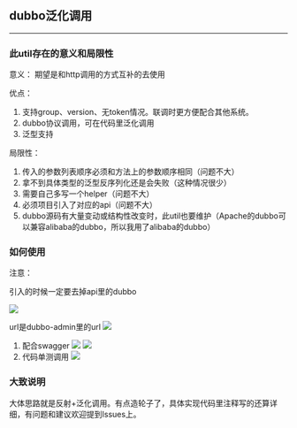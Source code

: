 ## dubbo泛化调用
---

### 此util存在的意义和局限性
意义：
期望是和http调用的方式互补的去使用

优点：
1. 支持group、version、无token情况。联调时更方便配合其他系统。
2. dubbo协议调用，可在代码里泛化调用
3. 泛型支持

局限性：
1. 传入的参数列表顺序必须和方法上的参数顺序相同（问题不大）
2. 拿不到具体类型的泛型反序列化还是会失败（这种情况很少）
3. 需要自己多写一个helper（问题不大）
4. 必须项目引入了对应的api（问题不大）
5. dubbo源码有大量变动或结构性改变时，此util也要维护（Apache的dubbo可以兼容alibaba的dubbo，所以我用了alibaba的dubbo）

### 如何使用
注意：

引入的时候一定要去掉api里的dubbo

![](http://ww1.sinaimg.cn/large/ee36fa1bly1g2kigmk3v9j209e04pdg4.jpg)

url是dubbo-admin里的url
![](http://ww1.sinaimg.cn/large/ee36fa1bly1g2khc9tt2sj21g504n75e.jpg)

1. 配合swagger
![](http://ww1.sinaimg.cn/large/ee36fa1bly1g2kf99yvwsj20u704iq3s.jpg)
![](http://ww1.sinaimg.cn/large/ee36fa1bly1g2kfhjn68hj21mm0ycgpn.jpg)
2. 代码单测调用
![](http://ww1.sinaimg.cn/large/ee36fa1bly1g2kfcy6l6mj20nd047whd.jpg)

### 大致说明
大体思路就是反射+泛化调用。有点造轮子了，具体实现代码里注释写的还算详细，有问题和建议欢迎提到Issues上。